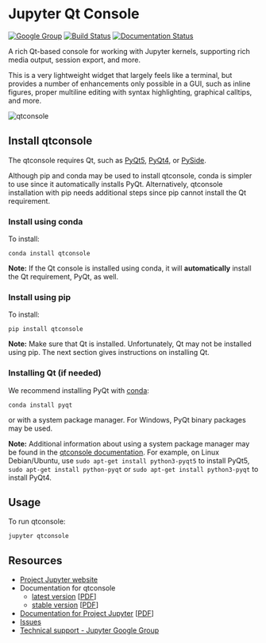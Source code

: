 # Jupyter Qt Console

[![Google Group](https://img.shields.io/badge/-Google%20Group-lightgrey.svg)](https://groups.google.com/forum/#!forum/jupyter)
[![Build Status](https://travis-ci.org/jupyter/qtconsole.svg?branch=master)](https://travis-ci.org/jupyter/qtconsole)
[![Documentation Status](https://readthedocs.org/projects/qtconsole/badge/?version=stable)](http://qtconsole.readthedocs.org/en/stable/?badge=stable)

A rich Qt-based console for working with Jupyter kernels,
supporting rich media output, session export, and more.

This is a very lightweight widget that largely feels like a terminal, but
provides a number of enhancements only possible in a GUI, such as inline
figures, proper multiline editing with syntax highlighting, graphical calltips,
and more.

![qtconsole](docs/source/_images/qtconsole.png)

## Install qtconsole
The qtconsole requires Qt, such as [PyQt5](http://www.riverbankcomputing.com/software/pyqt/intro),
[PyQt4](https://www.riverbankcomputing.com/software/pyqt/download),
or [PySide](http://pyside.github.io/docs/pyside).

Although pip and conda may be used to install qtconsole, conda is simpler to use
since it automatically installs PyQt. Alternatively, qtconsole installation
with pip needs additional steps since pip cannot install the Qt requirement.

### Install using conda
To install:

    conda install qtconsole

**Note:** If the Qt console is installed using conda, it will **automatically**
install the Qt requirement, PyQt, as well.

### Install using pip
To install:

    pip install qtconsole

**Note:** Make sure that Qt is installed. Unfortunately, Qt may not be installed
using pip. The next section gives instructions on installing Qt.

### Installing Qt (if needed)
We recommend installing PyQt with [conda](http://conda.pydata.org/docs):

    conda install pyqt

or with a system package manager. For Windows, PyQt binary packages may be
used.

**Note:** Additional information about using a system package manager may be
found in the [qtconsole documentation](https://qtconsole.readthedocs.org). For
example, on Linux Debian/Ubuntu, use ``sudo apt-get install python3-pyqt5`` to
install PyQt5, ``sudo apt-get install python-pyqt`` or
``sudo apt-get install python3-pyqt`` to install PyQt4.

## Usage
To run qtconsole:

    jupyter qtconsole

## Resources
- [Project Jupyter website](https://jupyter.org)
- Documentation for qtconsole
  * [latest version](http://qtconsole.readthedocs.org/en/latest/) [[PDF](https://media.readthedocs.org/pdf/qtconsole/latest/qtconsole.pdf)]
  * [stable version](http://qtconsole.readthedocs.org/en/stable/) [[PDF](https://media.readthedocs.org/pdf/qtconsole/stable/qtconsole.pdf)]
- [Documentation for Project Jupyter](http://jupyter.readthedocs.org/en/latest/index.html) [[PDF](https://media.readthedocs.org/pdf/jupyter/latest/jupyter.pdf)]
- [Issues](https://github.com/jupyter/qtconsole/issues)
- [Technical support - Jupyter Google Group](https://groups.google.com/forum/#!forum/jupyter)
